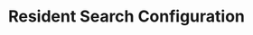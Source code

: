 ---
id: resident-search
title: Resident Search Configuration
slug: /runbooks/search-functionality/resident-search
---